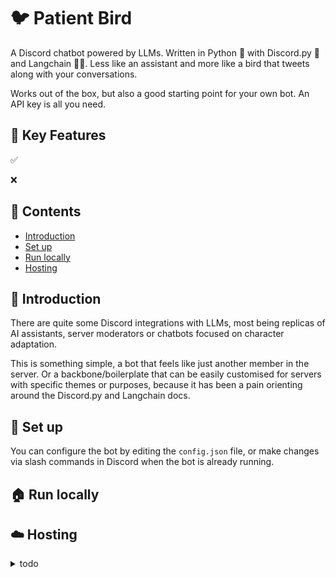 # 🐦 Patient Bird

A Discord chatbot powered by LLMs. Written in Python 🐍 with Discord.py 🤖 and Langchain 🦜🔗. Less like an assistant and more like a bird that tweets along with your conversations.

Works out of the box, but also a good starting point for your own bot. An API key is all you need.

## 🔑 Key Features

✅ 

❌ 


## 📖 Contents

 - [Introduction](#Introduction)
 - [Set up](#Set-up)
 - [Run locally](#Run-locally)
 - [Hosting](#Hosting)

## 🤔 Introduction

There are quite some Discord integrations with LLMs, most being replicas of AI assistants, server moderators or chatbots focused on character adaptation.

This is something simple, a bot that feels like just another member in the server. Or a backbone/boilerplate that can be easily customised for servers with specific themes or purposes, because it has been a pain orienting around the Discord.py and Langchain docs.

## 🔧 Set up

You can configure the bot by editing the `config.json` file, or make changes via slash commands in Discord when the bot is already running.

## 🏠 Run locally


## ☁️ Hosting

<details>
<summary>todo</summary>

### 📋 Todo List

- [x] Format chat to be stored in Chatbot.store_message()
- [x] Edit system message
- [x] Add other models
- [ ] document the code...
- [ ] trim message
- [ ] Add/drop misc APIs?
- [ ] reply to replies
- [ ] warn for wrong model or api key
- [ ] threads - add parent to session name?
- [ ] toggle
- [ ] restrict edit power to admin
- [ ] free flow mode (multi agent?)
- [ ] use your own key
- [ ] test ollama (local models)
- [ ] docker
- [ ] Make it work in DMs

```Python
  File "/Users/Me/Documents/lepatientparrot/main.py", line 73, in on_message
    session_id = message.channel.name
AttributeError: 'DMChannel' object has no attribute 'name'
```

</details>